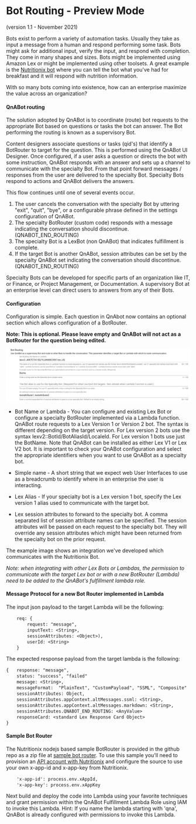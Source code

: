 # Bot Routing - Preview Mode
(version 1.1 - November 2021)

Bots exist to perform a variety of automation tasks. Usually they take
as input a message from a human and respond performing
some task. Bots might ask for additional input, verify the input, 
and respond with completion. They come in many shapes and sizes. Bots might be implemented
using Amazon Lex or might be implemented using other toolsets. A great
example is the [Nutritionix bot](https://www.nutritionix.com/natural-demo?q=for%20breakfast%20i%20ate%203%20eggs,%20bacon%20and%20cheese)
where you can tell the bot what you've had for breakfast and it will
respond with nutrition information.

With so many bots coming into existence, how can an enterprise
maximize the value across an organization?

#### QnABot routing

The solution adopted by QnABot is to coordinate (route) bot requests
to the appropriate Bot based on questions or tasks the bot can answer.
The Bot performing the routing is known as a supervisory Bot.

Content designers associate questions or tasks (qid's) that identify a BotRouter
to target for the question. This is performed using the QnABot
UI Designer. Once configured, if a user asks a question or directs the bot
with some instruction, QnABot responds with an answer and sets up a channel to
communicate with the specialty Bot. From that point forward messages / responses
from the user are delivered to the specialty Bot. Specialty Bots respond to actions
and QnABot delivers the answers.

This flow continues until one of several events occur.

1) The user cancels the conversation with the specialty Bot
by uttering "exit", "quit", "bye", or a configurable phrase defined in the settings
configuration of QnABot.
2) The specialty BotRouter (custom code) responds with a message
indicating the conversation should discontinue. (QNABOT_END_ROUTING)
3) The specialty Bot is a LexBot (non QnABot) that indicates fulfillment
is complete.
4) If the target Bot is another QnABot, session attributes can be set by the
specialty QnABot set indicating the conversation should discontinue. (QNABOT_END_ROUTING)

Specialty Bots can be developed for specific parts of an organization like IT,
or Finance, or Project Management, or Documentation. A supervisory Bot at an
enterprise level can direct users to answers from any of their Bots.

#### Configuration

Configuration is simple. Each question in QnAbot now contains an optional section which
allows configuration of a BotRouter.

**Note: This is optional. Please leave empty and QnABot will not act as a
BotRouter for the question being edited.**

![Configuration](./docs/botroutingconfig.png)

* Bot Name or Lambda - You can configure and existing Lex Bot or configure
a specialty BotRouter implemented via a Lambda function. QnABot route 
requests to a Lex Version 1 or Version 2 bot. The syntax is different
depending on the target version. For Lex version 2 bots use the syntax
lexv2::BotId/BotAliasId/LocaleId. For Lex version 1 bots use just the 
BotName. Note that QnABot can be installed as either Lex V1 or Lex V2
bot. It is important to check your QnABot configuration and select the
appropriate identifiers when you want to use QnABot as a specialty bot.
  
* Simple name - A short string that we expect web User Interfaces to use as
a breadcrumb to identify where in an enterprise the user is interacting.
  
* Lex Alias - If your specialty bot is a Lex version 1 bot, specify the Lex version 1
alias used to communicate with the target bot.

* Lex session attributes to forward to the specialty bot. A comma separated
list of session attribute names can be specified. The session attributes
will be passed on each request to the specialty bot. They will override
any session attributes which might have been returned from the specialty bot
on the prior request. 
  
The example image shows an integration we've developed which communicates
with the Nutritionix Bot.

*Note: when integrating with other Lex Bots or Lambdas, the permission to 
communicate with the target Lex bot or with a new BotRouter (Lambda) need to
be added to the QnABot's fulfillment lambda role.*

#### Message Protocol for a new Bot Router implemented in Lambda
The input json payload to the target Lambda will be the following:
```
    req: {
        request: "message",
        inputText: <String>,
        sessionAttributes: <Object>),
        userId: <String>
    }
```
The expected response payload from the target lambda is the following:
```
{   response: "message", 
	status: "success", "failed"
	message: <String>,
	messageFormat:  "PlainText", "CustomPayload", "SSML", "Composite"
	sessionAttributes: Object,
	sessionAttributes.appContext.altMessages.ssml: <String>,
	sessionAttributes.appContext.altMessages.markdown: <String>,
	sessionAttributes.QNABOT_END_ROUTING: <AnyValue>
	responseCard: <standard Lex Response Card Object>
}
```

#### Sample Bot Router 
The Nutritionix nodejs based sample BotRouter is provided in the github repo
as a zip file at
[sample bot router](./docs/nutritionix_botrouter.zip). To use this sample
you'll need to provision an  [API account with Nutritionix](https://www.nutritionix.com/business/api) and configure the 
source to use your own x-app-id and x-app-key from Nutritionix. 
```
    'x-app-id': process.env.xAppId,
    'x-app-key': process.env.xAppKey
```
Next build and deploy the code into Lambda using your favorite techniques and grant
permission within the QnABot Fulfillment Lambda Role using IAM to invoke this Lambda. 
Hint: If you name the lambda starting with 'qna', QnABot is already configured with permissions 
to invoke this Lambda. 

